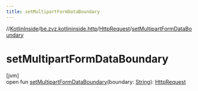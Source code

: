 ```yaml
---
title: setMultipartFormDataBoundary
---
```

//[KotlinInside](../../../index.html)/[be.zvz.kotlininside.http](../index.html)/[HttpRequest](index.html)/[setMultipartFormDataBoundary](set-multipart-form-data-boundary.html)



# setMultipartFormDataBoundary



[jvm]\
open fun [setMultipartFormDataBoundary](set-multipart-form-data-boundary.html)(boundary: [String](https://docs.oracle.com/javase/7/docs/api/java/lang/String.html)): [HttpRequest](index.html)




